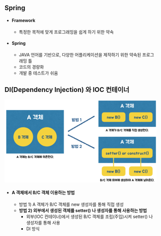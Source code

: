 ## Spring

- #### Framework

  - 특정한 목적에 맞게 프로그래밍을 쉽게 하기 위한 약속 

- #### Spring 

  - JAVA 언어를 기반으로, 다양한 어플리케이션을 제작하기 위한 약속된 프로그래밍 틀 
  - 코드의 경량화
  - 개발 중 테스트가 쉬움 



## DI(Dependency Injection) 와 IOC 컨테이너 

<img src="https://github.com/minheeson/SpringStudy/blob/master/screenshots/2_DI.png" width=500/>

- #### A 객체에서 B/C 객체 이용하는 방법

  - 방법 1) A 객체가 B/C 객체를 new 생성자를 통해 직접 생성 
  - __방법 2) 외부에서 생성된 객체를 setter() 나 생성자를 통해 사용하는 방법__
    - 외부(IOC 컨테이너)에서 생성된 B/C 객체를 조립(주입)시켜 setter() 나 생성자를 통해 사용
    - DI 방식